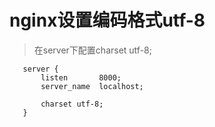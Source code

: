 # nginx设置编码格式utf-8
 
 > 在server下配置charset   utf-8;

 ```
    server {
        listen       8000;
        server_name  localhost;
        
        charset utf-8;
    }
 ```